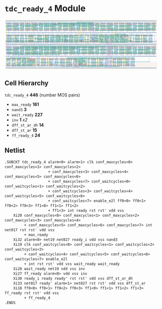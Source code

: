 # `tdc_ready_4` Module
![Layout](tdc_ready_4.png)

## Cell Hierarchy

`tdc_ready_4` **446** (number MOS pairs)
- `max_ready` **161**
- `nand3` **3**
- `wait_ready` **227**
- `inv` **1** *x2*
- `dff_st_ar_dh` **14**
- `dff_st_ar` **15**
- `ff_ready_4` **24**

## Netlist

```
.SUBCKT tdc_ready_4 alarm<0> alarm<1> clk conf_maxcycles<0> conf_maxcycles<1> conf_maxcycles<2>
                    + conf_maxcycles<3> conf_maxcycles<4> conf_maxcycles<5> conf_maxcycles<6>
                    + conf_maxcycles<7> conf_waitcycles<0> conf_waitcycles<1> conf_waitcycles<2>
                    + conf_waitcycles<3> conf_waitcycles<4> conf_waitcycles<5> conf_waitcycles<6>
                    + conf_waitcycles<7> enable_e2l ff0<0> ff0<1> ff0<2> ff0<3> ff1<0> ff1<1> ff1<2>
                    + ff1<3> int ready rst rst' vdd vss
    Xi20 conf_maxcycles<0> conf_maxcycles<1> conf_maxcycles<2> conf_maxcycles<3> conf_maxcycles<4>
         + conf_maxcycles<5> conf_maxcycles<6> conf_maxcycles<7> int net017 rst rst' vdd vss
         + max_ready
    Xi32 alarm<0> net19 net027 ready_i vdd vss nand3
    Xi19 clk conf_waitcycles<0> conf_waitcycles<1> conf_waitcycles<2> conf_waitcycles<3>
         + conf_waitcycles<4> conf_waitcycles<5> conf_waitcycles<6> conf_waitcycles<7> enable_e2l
         + int rst rst' vdd vss wait_ready wait_ready
    Xi28 wait_ready net19 vdd vss inv
    Xi27 ff_ready alarm<0> vdd vss inv
    Xi30 ready_i ready ready' rst rst' vdd vss dff_st_ar_dh
    Xi33 net017 ready' alarm<1> net027 rst rst' vdd vss dff_st_ar
    Xi18 ff0<0> ff0<1> ff0<2> ff0<3> ff1<0> ff1<1> ff1<2> ff1<3> ff_ready rst rst' vdd vss
         + ff_ready_4
.ENDS
```

